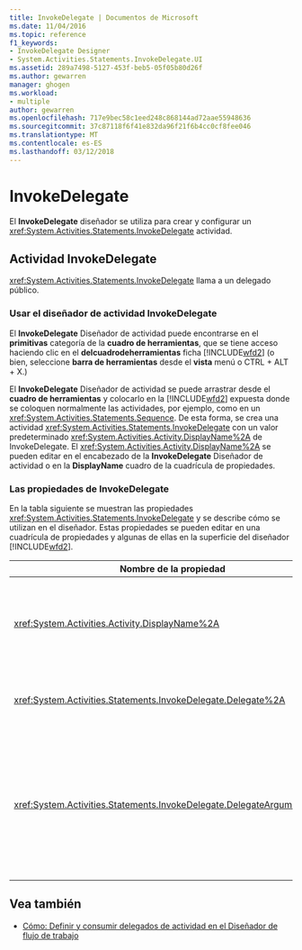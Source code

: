```yaml
---
title: InvokeDelegate | Documentos de Microsoft
ms.date: 11/04/2016
ms.topic: reference
f1_keywords:
- InvokeDelegate Designer
- System.Activities.Statements.InvokeDelegate.UI
ms.assetid: 289a7498-5127-453f-beb5-05f05b80d26f
ms.author: gewarren
manager: ghogen
ms.workload:
- multiple
author: gewarren
ms.openlocfilehash: 717e9bec58c1eed248c868144ad72aae55948636
ms.sourcegitcommit: 37c87118f6f41e832da96f21f6b4cc0cf8fee046
ms.translationtype: MT
ms.contentlocale: es-ES
ms.lasthandoff: 03/12/2018
---
```

# <a name="invokedelegate"></a>InvokeDelegate
El **InvokeDelegate** diseñador se utiliza para crear y configurar un <xref:System.Activities.Statements.InvokeDelegate> actividad.

## <a name="the-invokedelegate-activity"></a>Actividad InvokeDelegate
 <xref:System.Activities.Statements.InvokeDelegate> llama a un delegado público.

### <a name="using-the-invokedelegate-activity-designer"></a>Usar el diseñador de actividad InvokeDelegate
 El **InvokeDelegate** Diseñador de actividad puede encontrarse en el **primitivas** categoría de la **cuadro de herramientas**, que se tiene acceso haciendo clic en el **delcuadrodeherramientas** ficha [!INCLUDE[wfd2](../workflow-designer/includes/wfd2_md.md)] (o bien, seleccione **barra de herramientas** desde el **vista** menú o CTRL + ALT + X.)

 El **InvokeDelegate** Diseñador de actividad se puede arrastrar desde el **cuadro de herramientas** y colocarlo en la [!INCLUDE[wfd2](../workflow-designer/includes/wfd2_md.md)] expuesta donde se coloquen normalmente las actividades, por ejemplo, como en un <xref:System.Activities.Statements.Sequence>. De esta forma, se crea una actividad <xref:System.Activities.Statements.InvokeDelegate> con un valor predeterminado <xref:System.Activities.Activity.DisplayName%2A> de InvokeDelegate. El <xref:System.Activities.Activity.DisplayName%2A> se pueden editar en el encabezado de la **InvokeDelegate** Diseñador de actividad o en la **DisplayName** cuadro de la cuadrícula de propiedades.

### <a name="the-invokedelegate-properties"></a>Las propiedades de InvokeDelegate
 En la tabla siguiente se muestran las propiedades <xref:System.Activities.Statements.InvokeDelegate> y se describe cómo se utilizan en el diseñador. Estas propiedades se pueden editar en una cuadrícula de propiedades y algunas de ellas en la superficie del diseñador [!INCLUDE[wfd2](../workflow-designer/includes/wfd2_md.md)].

|Nombre de la propiedad|Obligatorio|Uso|
|-------------------|--------------|-----------|
|<xref:System.Activities.Activity.DisplayName%2A>|False|Nombre descriptivo de la actividad <xref:System.Activities.Statements.InvokeDelegate>. El valor predeterminado es InvokeDelegate.<br /><br /> Aunque el valor de la propiedad <xref:System.Activities.Activity.DisplayName%2A> no sea obligatorio, el procedimiento recomendado es usar uno.|
|<xref:System.Activities.Statements.InvokeDelegate.Delegate%2A>|True|El nombre del <xref:System.Activities.ActivityDelegate> que se va a llamar cuando se ejecute la actividad. Esta propiedad se puede editar en la superficie del diseñador. Es una propiedad obligatoria.|
|<xref:System.Activities.Statements.InvokeDelegate.DelegateArguments%2A>|False|La colección de argumentos del delegado llamado. Las claves son los nombres de los objetos de parámetro en el <xref:System.Activities.ActivityDelegate> y los valores son los argumentos cuyas expresiones se evalúan y se asignan a los objetos de parámetro correspondiente. En la cuadrícula de propiedades, haga clic en el botón de puntos suspensivos en el **DelegateArguments** campo, muestra la **DelegateArguments** cuadro de diálogo que le permite establecer esta propiedad. Haga clic en el **crear argumento** campo que desea agregar los argumentos.|

## <a name="see-also"></a>Vea también

- [Cómo: Definir y consumir delegados de actividad en el Diseñador de flujo de trabajo](../workflow-designer/how-to-define-and-consume-activity-delegates-in-the-workflow-designer.md)